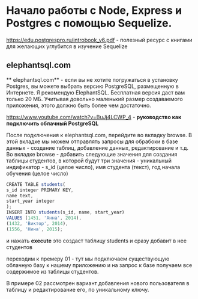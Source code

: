 # Начало работы с Node, Express и Postgres с помощью Sequelize. 

 https://edu.postgrespro.ru/introbook_v6.pdf - полезный ресурс с книгами для желающих углубится в изучение Sequelize
   
##  elephantsql.com 

** elephantsql.com** - если вы не хотите погружаться в установку Postgres, вы можете выбрать версию PostgreSQL, размещенную в Интернете. Я рекомендую ElephantSQL. Бесплатная версия даст вам только 20 МБ. Учитывая довольно маленький размер создаваемого приложения, этого должно быть более чем достаточно.
 
 https://www.youtube.com/watch?v=BuJj4LCWP_4 - **руководство как подключить облачный PostgreSQL**
 
 После подключения к elephantsql.com, перейдите во вкладку browse.
В этой вкладке мы можем отправлять запросы для обрабоки в базе данных - создание таблиц, добавление данных, редактирование и т.д.
 Во вкладке browse - добавить следующие значения для создания таблицы студентов, в которой будут три значения - уникальный индификатор - s_id (целое число), имя студента (текст), год начала обучения (целое число)
 


 ```javascript
 CREATE TABLE students(
s_id integer PRIMARY KEY,
name text,
start_year integer
);
INSERT INTO students(s_id, name, start_year)
VALUES (1451, 'Анна', 2014),
(1432, 'Виктор', 2014),
(1556, 'Нина', 2015);
```

и нажать **execute**
это создаст таблицу students и сразу добавит в нее студентов

переходим к премеру 01 - тут мы подключаем существующую облачную базу к нашему приложению и на запрос к базе получаем все содержимое из таблицы студентов.

В примере 02 рассмотрен вариант добавления нового пользователя в таблицу и редактирование его, по уникальному ключу.